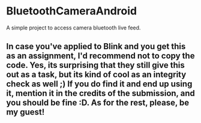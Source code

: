 # BluetoothCameraAndroid
A simple project to access camera bluetooth live feed.

## In case you've applied to Blink and you get this as an assignment, I'd recommend not to copy the code. Yes, its surprising that they still give this out as a task, but its kind of cool as an integrity check as well ;) If you do find it and end up using it, mention it in the credits of the submission, and you should be fine :D. As for the rest, please, be my guest!


